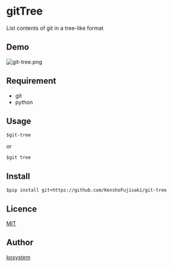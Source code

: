gitTree
====

List contents of git in a tree-like format

## Demo

![git-tree.png](https://qiita-image-store.s3.amazonaws.com/0/21173/51cd4acc-e1bc-fe64-203b-6aef08ac8c60.png "git-tree.png")

## Requirement
 - git
 - python

## Usage
```
$git-tree
```
or
```
$git tree
```

## Install
```
$pip install git+https://github.com/KenshoFujisaki/git-tree
```

## Licence

[MIT](https://github.com/tcnksm/tool/blob/master/LICENCE)

## Author

[kosystem](https://github.com/kosystem)
